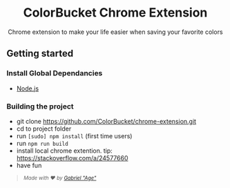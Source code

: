 <h1 align="center" style="border:none;">
ColorBucket Chrome Extension
</h1>

<p align="center">
Chrome extension to make your life easier when saving your favorite colors
</p>

## Getting started

### Install Global Dependancies
  * [Node.js](http://nodejs.org)

### Building the project
  * git clone https://github.com/ColorBucket/chrome-extension.git
  * cd to project folder
  * run `[sudo] npm install` (first time users)
  * run `npm run build`
  * install local chrome extention. tip: https://stackoverflow.com/a/24577660
  * have fun

> <small>*Made with ❤️ by <a href="https://github.com/Agezao">Gabriel "Age"</a>*</small>
